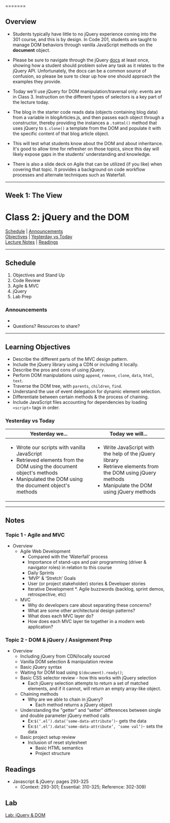 =======
## Overview
<!-- Provide a general overview of the daily concepts and processes that will be covered in lectures and labs -->

- Students typically have little to no jQuery experience coming into the 301 course, and this is by design. In Code 201, students are taught to manage DOM behaviors through vanilla JavaScript methods on the **document** object.

- Please be sure to navigate through the jQuery [docs](https://api.jquery.com/) at least once, showing how a student should problem solve any task as it relates to the jQuery API. Unfortunately, the docs can be a common source of confusion, so please be sure to clear up how one should approach the examples they provide.

- Today we'll use jQuery for DOM manipulation/traversal only: events are in Class 3. Instruction on the different types of selectors is a key part of the lecture today.

- The blog in the starter code reads data (objects containing blog data) from a variable in blogArticles.js, and then passes each object through a constructor, thereby providing the instances a `.toHtml()` method that uses jQuery to `$.clone()` a template from the DOM and populate it with the specific content of that blog article object.

- This will test what students know about the DOM and about inheritance. It's good to allow time for refresher on those topics, since this day will likely expose gaps in the students' understanding and knowledge.

- There is also a slide deck on Agile that can be utilized (if you like) when covering that topic. It provides a background on code workflow processes and alternate techniques such as Waterfall.

---



## **Week 1: The View**
# Class 2: jQuery and the DOM

[Schedule](#schedule) | [Announcements](#announcements) </br>
[Objectives](#learning-objectives) | [Yesterday vs Today](#yesterday-vs-today) </br>
[Lecture Notes](#notes) | [Readings](#readings)


<hr></hr>

## Schedule
1. Objectives and Stand Up
1. Code Review
1. Agile & MVC
1. jQuery
1. Lab Prep

### Announcements
* 
* Questions? Resources to share?

<hr></hr>

## Learning Objectives
* Describe the different parts of the MVC design pattern.
* Include the jQuery library using a CDN or including it locally.
* Describe the pros and cons of using jQuery.
* Perform DOM manipulations using `append`, `remove`, `clone`, `data`, `html`, `text`.
* Traverse the DOM tree, with `parents`, `children`, `find`.
* Understand the use of event delegation for dynamic element selection.
* Differentiate between certain methods & the process of chaining.
* Include JavaScript files accounting for dependencies by loading `<script>` tags in order.


### Yesterday vs Today
| Yesterday we... | Today we will... |
| --------------- | ---------------- |
| <ul><li>Wrote our scripts with vanilla JavaScript</li><li>Retrieved elements from the DOM using the document object's methods</li><li>Manipulated the DOM using the document object's methods</li></ul> | <ul><li>Write JavaScript with the help of the jQuery library</li><li>Retrieve elements from the DOM using jQuery methods</li><li>Manipulate the DOM using jQuery methods</li></ul> |

<hr></hr>

## Notes
### Topic 1 - Agile and MVC
* Overview
  * Agile Web Development
    * Compared with the ‘Waterfall’ process
    * Importance of stand-ups and pair programming (driver & navigator roles) in relation to this course
    * Daily Sprints
    * ‘MVP’ & ‘Stretch’ Goals
    * User (or project stakeholder) stories & Developer stories
    * Iterative Development
    *. Agile buzzwords (backlog, sprint demos, retrospective, etc)
  * MVC
    * Why do developers care about separating these concerns?
    * What are some other architectural design patterns?
    * What does each MVC layer do?
    * How does each MVC layer tie together in a modern web application?

### Topic 2 - DOM & jQuery / Assignment Prep
* Overview
  * Including jQuery from CDN/locally sourced
  * Vanilla DOM selection & manipulation review
  * Basic jQuery syntax
  * Waiting for DOM load using `$(document).ready()`;
  * Basic CSS selector review - how this works with jQuery selection
    * Each jQuery selection attempts to return a set of matched elements, and if it cannot, will return an empty array-like object.
  * Chaining methods
    * Why are we able to chain in jQuery?
      * Each method returns a jQuery object
  * Understanding the "getter" and “setter” differences between single and double parameter jQuery method calls
    * Ex:`$(‘.el’).data(‘some-data-attribute’)`- gets the data
    * Ex:`$(‘.el’).data(‘some-data-attribute’, ‘some val’)`- sets the data
  * Basic project setup review
    * Inclusion of reset stylesheet
      * Basic HTML semantics
      * Project structure


## Readings
* Javascript & jQuery: pages 293-325
  * (Context: 293-301; Essential: 310-325; Reference: 302-309)

## Lab
[Lab: jQuery & DOM](https://github.com/cfpdx-301d-spring-2017/lab-02-jquery-and-dom)
